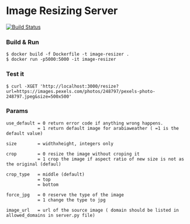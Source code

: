 # Image Resizing Server
[![Build Status](https://travis-ci.org/OsamaJBR/python-img-resizing-server.svg?branch=master)](https://travis-ci.org/OsamaJBR/python-img-resizing-server) 

### Build & Run
```
$ docker build -f Dockerfile -t image-resizer .
$ docker run -p5000:5000 -it image-resizer
```

### Test it
```
$ curl -XGET 'http://localhost:3000/resize?url=https://images.pexels.com/photos/248797/pexels-photo-248797.jpeg&size=500x500' 
```

### Params
```
use_default = 0 return error code if anything wrong happens.
            = 1 return default image for arabiaweather ( =1 is the default value)

size        = widthxheight, integers only

crop        = 0 resize the image without croping it
            = 1 crop the image if aspect ratio of new size is not as the original (defaul)

crop_type   = middle (default)
            = top
            = bottom

force_jpg   = 0 reserve the type of the image
            = 1 change the type to jpg

image_url   = url of the source image ( domain should be listed in allowed_domains in server.py file)
```
